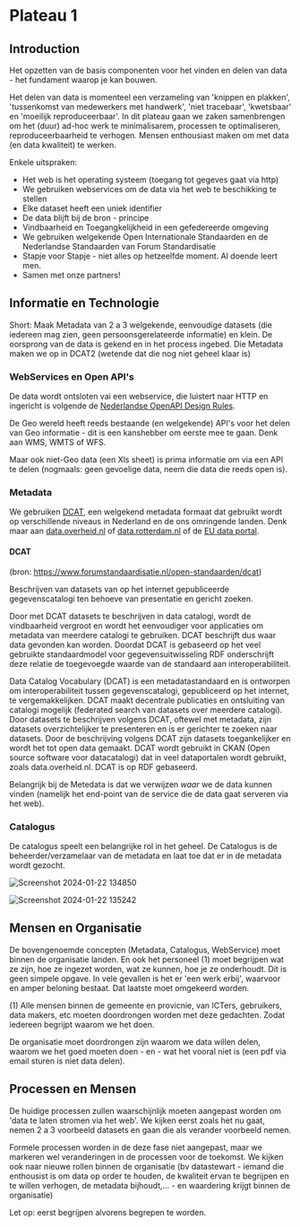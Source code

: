 # Plateau 1

## Introduction
Het opzetten van de basis componenten voor het vinden en delen van data - het fundament waarop je kan bouwen.

Het delen van data is momenteel een verzameling van 'knippen en plakken', 'tussenkomst van medewerkers met handwerk', 'niet tracebaar', 'kwetsbaar' en 'moeilijk reproduceerbaar'. In dit plateau gaan we zaken samenbrengen om het (duur) ad-hoc werk te minimalisarem, processen te optimaliseren, reproduceerbaarheid te verhogen. Mensen enthousiast maken om met data (en data kwaliteit) te werken.

Enkele uitspraken:
- Het web is het operating systeem (toegang tot gegeves gaat via http)
- We gebruiken webservices om de data via het web te beschikking te stellen
- Elke dataset heeft een uniek identifier
- De data blijft bij de bron - principe
- Vindbaarheid en Toegangkelijkheid in een gefedereerde omgeving
- We gebruiken welgekende Open Internationale Standaarden en de Nederlandse Standaarden van Forum Standardisatie
- Stapje voor Stapje - niet alles op hetzeelfde moment. Al doende leert men.
- Samen met onze partners!

## Informatie en Technologie

Short: Maak Metadata van 2 a 3 welgekende, eenvoudige datasets (die iedereen mag zien, geen persoonsgerelateerde informatie) en klein. De oorsprong van de data is gekend en in het process ingebed. Die Metadata maken we op in DCAT2 (wetende dat die nog niet geheel klaar is)

### WebServices en Open API's
De data wordt ontsloten vai een webservice, die luistert naar HTTP en ingericht is volgende de [Nederlandse OpenAPI Design Rules](https://gitdocumentatie.logius.nl/publicatie/api/adr/).

De Geo wereld heeft reeds bestaande (en welgekende) API's voor het delen van Geo informatie - dit is een kanshebber om eerste mee te gaan. Denk aan WMS, WMTS of WFS.

Maar ook niet-Geo data (een Xls sheet) is prima informatie om via een API te delen (nogmaals: geen gevoelige data, neem die data die reeds open is).

### Metadata

We gebruiken [DCAT](https://www.forumstandaardisatie.nl/open-standaarden/dcat), een welgekend metadata formaat dat gebruikt wordt op verschillende niveaus in Nederland en de ons omringende landen. Denk maar aan [data.overheid.nl](data.overheid.nl) of [data.rotterdam.nl](data.rotterdam.nl) of de [EU data portal](https://data.europa.eu/en).

#### DCAT
(bron: https://www.forumstandaardisatie.nl/open-standaarden/dcat)

Beschrijven van datasets van op het internet gepubliceerde gegevenscatalogi ten behoeve van presentatie en gericht zoeken.

Door met DCAT datasets te beschrijven in data catalogi, wordt de vindbaarheid vergroot en wordt het eenvoudiger voor applicaties om metadata van meerdere catalogi te gebruiken. DCAT beschrijft dus waar data gevonden kan worden. Doordat DCAT is gebaseerd op het veel gebruikte standaardmodel voor gegevensuitwisseling RDF onderschrijft deze relatie de toegevoegde waarde van de standaard aan interoperabiliteit.

Data Catalog Vocabulary (DCAT) is een metadatastandaard en is ontworpen om interoperabiliteit tussen gegevenscatalogi, gepubliceerd op het internet, te vergemakkelijken. DCAT maakt decentrale publicaties en ontsluiting van catalogi mogelijk (federated search van datasets over meerdere catalogi). Door datasets te beschrijven volgens DCAT, oftewel met metadata, zijn datasets overzichtelijker te presenteren en is er gerichter te zoeken naar datasets. Door de beschrijving volgens DCAT zijn datasets toegankelijker en wordt het tot open data gemaakt. DCAT wordt gebruikt in CKAN (Open source software voor datacatalogi) dat in veel dataportalen wordt gebruikt, zoals data.overheid.nl. DCAT is op RDF gebaseerd.

Belangrijk bij de Metedata is dat we verwijzen *waar* we de data kunnen vinden (namelijk het end-point van de service die de data gaat serveren via het web).

### Catalogus

De catalogus speelt een belangrijke rol in het geheel. De Catalogus is de beheerder/verzamelaar van de metadata en laat toe dat er in de metadata wordt gezocht.

![Screenshot 2024-01-22 134850](https://github.com/Geonovum/DTaaS/assets/4082369/8ed8ad7c-e2fa-4681-bc99-51a3e8feb33b)

![Screenshot 2024-01-22 135242](https://github.com/Geonovum/DTaaS/assets/4082369/ff27afa1-6a25-4b68-85fa-1bc2d3079a54)

## Mensen en Organisatie

De bovengenoemde concepten (Metadata, Catalogus, WebService) moet binnen de organisatie landen. En ook het personeel (1) moet begrijpen wat ze zijn, hoe ze ingezet worden, wat ze kunnen, hoe je ze onderhoudt. Dit is geen simpele opgave. In vele gevallen is het er 'een werk erbij', waarvoor en amper beloning bestaat. Dat laatste moet omgekeerd worden.

(1) Alle mensen binnen de gemeente en provicnie, van ICTers, gebruikers, data makers, etc moeten doordrongen worden met deze gedachten. Zodat iedereen begrijpt waarom we het doen.

De organisatie moet doordrongen zijn waarom we data willen delen, waarom we het goed moeten doen - en - wat het vooral niet is (een pdf via email sturen is niet data delen).

## Processen en Mensen

De huidige processen zullen waarschijnlijk moeten aangepast worden om 'data te laten stromen via het web'. 
We kijken eerst zoals het nu gaat, nemen 2 a 3 voorbeeld datasets en gaan die als verander voorbeeld nemen. 

Formele processen worden in de deze fase niet aangepast, maar we markeren wel veranderingen in de processen voor de toekomst. We kijken ook naar nieuwe rollen binnen de organisatie (bv datastewart - iemand die enthousist is om data op order te houden, de kwaliteit ervan te begrijpen en te willen verhogen, de metadata bijhoudt,... - en waardering krijgt binnen de organisatie)

Let op: eerst begrijpen alvorens begrepen te worden.
